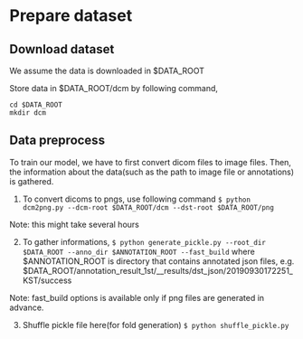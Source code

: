 # Prepare dataset

## Download dataset

We assume the data is downloaded in $DATA_ROOT

Store data in $DATA_ROOT/dcm by following command,

```
cd $DATA_ROOT
mkdir dcm
```

## Data preprocess
To train our model, we have to first convert dicom files to image files.
Then, the information about the data(such as the path to image file or annotations) is gathered.

1. To convert dicoms to pngs, use following command
`$ python dcm2png.py --dcm-root $DATA_ROOT/dcm --dst-root $DATA_ROOT/png`

Note: this might take several hours

2. To gather informations,
`$ python generate_pickle.py --root_dir $DATA_ROOT --anno_dir $ANNOTATION_ROOT --fast_build`
where $ANNOTATION_ROOT is directory that contains annotated json files, e.g. $DATA_ROOT/annotation_result_1st/__results/dst_json/20190930172251_KST/success

Note: fast_build options is available only if png files are generated in advance.

3. Shuffle pickle file here(for fold generation)
`$ python shuffle_pickle.py`

